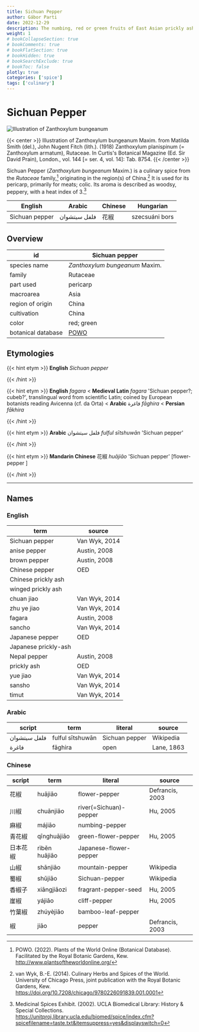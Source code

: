 ```yaml
---
title: Sichuan Pepper
author: Gábor Parti
date: 2022-12-29
description: The numbing, red or green fruits of East Asian prickly ash trees, related to sansho..
weight: 1
# bookCollapseSection: true
# bookComments: true
# bookFlatSection: true
# bookHidden: true
# bookSearchExclude: true
# bookToc: false
plotly: true
categories: ['spice']
tags: ['culinary']
---
```


# Sichuan Pepper

![Illustration of Zanthoxylum bungeanum](/images/kohler/Sichuan_pepper.png)

{{< center >}}
Illustration of Zanthoxylum bungeanum Maxim. from Matilda Smith (del.), John Nugent Fitch (lith.). (1918) Zanthoxylum planispinum (= Zanthoxylum armatum), Rutaceae. In Curtis's Botanical Magazine (Ed. Sir David Prain), London., vol. 144 [= ser. 4, vol. 14]: Tab. 8754.
{{< /center >}}

Sichuan Pepper (*Zanthoxylum bungeanum* Maxim.) is a culinary spice from the *Rutaceae* family,[^powo] originating in the region(s) of China.[^van_wyk_culinary_2014] It is used for its pericarp, primarily for meats; colic. Its aroma is described as woodsy, peppery, with a heat index of 3.[^ucla_medicinal_2002]

|    English   |   Arabic   |Chinese|   Hungarian  |
|--------------|------------|-------|--------------|
|Sichuan pepper|فلفل سيتشوان|   花椒  |szecsuáni bors|

## Overview

|        id        |                   Sichuan pepper                  |
|------------------|---------------------------------------------------|
|   species name   |           *Zanthoxylum bungeanum* Maxim.          |
|      family      |                      Rutaceae                     |
|     part used    |                      pericarp                     |
|     macroarea    |                        Asia                       |
| region of origin |                       China                       |
|    cultivation   |                       China                       |
|       color      |                     red; green                    |
|botanical database|[POWO](https://powo.science.kew.org/taxon/775625-1)|

## Etymologies

{{< hint etym >}}
**English** *Sichuan pepper*



{{< /hint >}}

{{< hint etym >}}
**English** *fagara* < **Medieval Latin** *fagara* 'Sichuan pepper?; cubeb?', translingual word from scientific Latin; coined by European botanists reading Avicenna (cf. da Orta) < **Arabic** فاغرة *fāghira* < **Persian** *fākhira*



{{< /hint >}}

{{< hint etym >}}
**Arabic** فلفل سيتشوان *fulful sītshuwān* 'Sichuan pepper'



{{< /hint >}}

{{< hint etym >}}
**Mandarin Chinese** 花椒 *huā​jiāo* 'Sichuan pepper' [flower-pepper ]



{{< /hint >}}

***

## Names

### English

|        term        |    source   |
|--------------------|-------------|
|   Sichuan pepper   |Van Wyk, 2014|
|    anise pepper    | Austin, 2008|
|    brown pepper    | Austin, 2008|
|   Chinese pepper   |     OED     |
| Chinese prickly ash|             |
| winged prickly ash |             |
|     chuan jiao     |Van Wyk, 2014|
|     zhu ye jiao    |Van Wyk, 2014|
|       fagara       | Austin, 2008|
|       sancho       |Van Wyk, 2014|
|   Japanese pepper  |     OED     |
|Japanese prickly-ash|             |
|    Nepal pepper    | Austin, 2008|
|     prickly ash    |     OED     |
|      yue jiao      |Van Wyk, 2014|
|       sansho       |Van Wyk, 2014|
|        timut       |Van Wyk, 2014|

### Arabic

|   script   |      term      |    literal   |  source  |
|------------|----------------|--------------|----------|
|فلفل سيتشوان|fulful sītshuwān|Sichuan pepper| Wikipedia|
|    فاغرة   |    fāghira     |     open     |Lane, 1863|

### Chinese

|script|     term    |        literal       |     source    |
|------|-------------|----------------------|---------------|
|  花椒  |   huā​jiāo  |     flower-pepper    |Defrancis, 2003|
|  川椒  |  chuānjiāo  |river(=Sichuan)-pepper|    Hu, 2005   |
|  麻椒  |   má​jiāo   |    numbing-pepper    |               |
|  青花椒 | qīnghuājiāo |  green-flower-pepper |    Hu, 2005   |
| 日本花椒 |rìběn huājiāo|Japanese-flower-pepper|               |
|  山椒  |   shānjiāo  |    mountain-pepper   |   Wikipedia   |
|  蜀椒  |   shǔjiāo   |    Sichuan-pepper    |   Wikipedia   |
|  香椒子 | xiāngjiāozi | fragrant-pepper-seed |    Hu, 2005   |
|  崖椒  |    yájiāo   |     cliff-pepper     |    Hu, 2005   |
|  竹葉椒 |  zhúyèjiāo  |  bamboo-leaf-pepper  |               |
|   椒  |     jiāo    |        pepper        |Defrancis, 2003|

[^powo]: POWO. (2022). Plants of the World Online (Botanical Database). Facilitated by the Royal Botanic Gardens, Kew. http://www.plantsoftheworldonline.org/
[^van_wyk_culinary_2014]: van Wyk, B.-E. (2014). Culinary Herbs and Spices of the World. University of Chicago Press, joint publication with the Royal Botanic Gardens, Kew. https://doi.org/10.7208/chicago/9780226091839.001.0001
[^ucla_medicinal_2002]: Medicinal Spices Exhibit. (2002). UCLA Biomedical Library: History & Special Collections. https://unitproj.library.ucla.edu/biomed/spice/index.cfm?spicefilename=taste.txt&itemsuppress=yes&displayswitch=0

